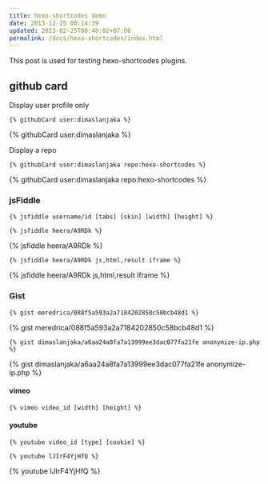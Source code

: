 ```yaml
---
title: hexo-shortcodes demo
date: 2013-12-25 00:14:39
updated: 2023-02-25T00:48:02+07:00
permalink: /docs/hexo-shortcodes/index.html
---
```


This post is used for testing hexo-shortcodes plugins.

## github card

Display user profile only
```
{% githubCard user:dimaslanjaka %}
```

{% githubCard user:dimaslanjaka %}

Display a repo
```
{% githubCard user:dimaslanjaka repo:hexo-shortcodes %}
```

{% githubCard user:dimaslanjaka repo:hexo-shortcodes %}

### jsFiddle

```nunjucks
{% jsfiddle username/id [tabs] [skin] [width] [height] %}
```

```nunjucks
{% jsfiddle heera/A9RDk %}
```

{% jsfiddle heera/A9RDk %}

```nunjucks
{% jsfiddle heera/A9RDk js,html,result iframe %}
```

{% jsfiddle heera/A9RDk js,html,result iframe %}


### Gist

```nunjucks
{% gist meredrica/088f5a593a2a7184202850c58bcb48d1 %}
```

{% gist meredrica/088f5a593a2a7184202850c58bcb48d1 %}

```nunjucks
{% gist dimaslanjaka/a6aa24a8fa7a13999ee3dac077fa21fe anonymize-ip.php %}
```

{% gist dimaslanjaka/a6aa24a8fa7a13999ee3dac077fa21fe anonymize-ip.php %}

#### vimeo

```nunjucks
{% vimeo video_id [width] [height] %}
```

#### youtube

```nunjucks
{% youtube video_id [type] [cookie] %}
```

```nunjucks
{% youtube lJIrF4YjHfQ %}
```

{% youtube lJIrF4YjHfQ %}